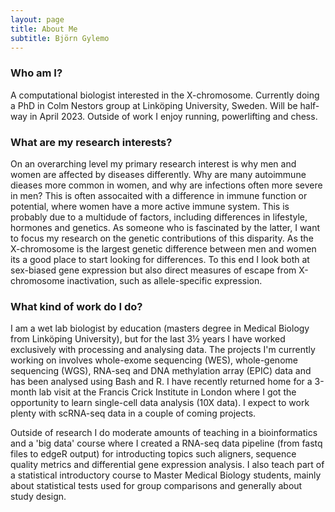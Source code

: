 ```yaml
---
layout: page
title: About Me
subtitle: Björn Gylemo
---
```


### Who am I?
A computational biologist interested in the X-chromosome. Currently doing a PhD in Colm Nestors group at Linköping University, Sweden. Will be half-way in April 2023. Outside of work I enjoy running, powerlifting and chess.

### What are my research interests?
On an overarching level my primary research interest is why men and women are affected by diseases differently. Why are many autoimmune dieases more common in women, and why are infections often more severe in men? This is often assocaited with a difference in immune function or potential, where women have a more active immune system. This is probably due to a multidude of factors, including differences in lifestyle, hormones and genetics. 
As someone who is fascinated by the latter, I want to focus my research on the genetic contributions of this disparity. As the X-chromosome is the largest genetic difference between men and women its a good place to start looking for differences. To this end I look both at sex-biased gene expression but also direct measures of escape from X-chromosome inactivation, such as allele-specific expression.

### What kind of work do I do?
I am a wet lab biologist by education (masters degree in Medical Biology from Linköping University), but for the last 3½ years I have worked exclusively with processing and analysing data. The projects I'm currently working on involves whole-exome sequencing (WES), whole-genome sequencing (WGS), RNA-seq and DNA methylation array (EPIC) data and has been analysed using Bash and R. I have recently returned home for a 3-month lab visit at the Francis Crick Institute in London where I got the opportunity to learn single-cell data analysis (10X data). I expect to work plenty with scRNA-seq data in a couple of coming projects. 

Outside of research I do moderate amounts of teaching in a bioinformatics and a 'big data' course where I created a RNA-seq data pipeline (from fastq files to edgeR output) for introducting topics such aligners, sequence quality metrics and differential gene expression analysis. I also teach part of a statistical introductory course to Master Medical Biology students, mainly about statistical tests used for group comparisons and generally about study design.
